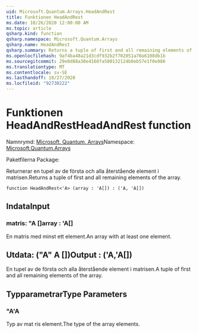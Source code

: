 ```yaml
---
uid: Microsoft.Quantum.Arrays.HeadAndRest
title: Funktionen HeadAndRest
ms.date: 10/26/2020 12:00:00 AM
ms.topic: article
qsharp.kind: function
qsharp.namespace: Microsoft.Quantum.Arrays
qsharp.name: HeadAndRest
qsharp.summary: Returns a tuple of first and all remaining elements of the array.
ms.openlocfilehash: 9af4ba48a21d3cdf932b2f702051a70a6108db1b
ms.sourcegitcommit: 29e0d88a30e4166fa580132124b0eb57e1f0e986
ms.translationtype: MT
ms.contentlocale: sv-SE
ms.lasthandoff: 10/27/2020
ms.locfileid: "92730222"
---
```

# <a name="headandrest-function"></a><span data-ttu-id="146cf-102">Funktionen HeadAndRest</span><span class="sxs-lookup"><span data-stu-id="146cf-102">HeadAndRest function</span></span>

<span data-ttu-id="146cf-103">Namnrymd: [Microsoft. Quantum. Arrays](xref:Microsoft.Quantum.Arrays)</span><span class="sxs-lookup"><span data-stu-id="146cf-103">Namespace: [Microsoft.Quantum.Arrays](xref:Microsoft.Quantum.Arrays)</span></span>

<span data-ttu-id="146cf-104">Paketfilerna [](https://nuget.org/packages/)</span><span class="sxs-lookup"><span data-stu-id="146cf-104">Package: [](https://nuget.org/packages/)</span></span>


<span data-ttu-id="146cf-105">Returnerar en tupel av de första och alla återstående element i matrisen.</span><span class="sxs-lookup"><span data-stu-id="146cf-105">Returns a tuple of first and all remaining elements of the array.</span></span>

```qsharp
function HeadAndRest<'A> (array : 'A[]) : ('A, 'A[])
```


## <a name="input"></a><span data-ttu-id="146cf-106">Indata</span><span class="sxs-lookup"><span data-stu-id="146cf-106">Input</span></span>

### <a name="array--a"></a><span data-ttu-id="146cf-107">matris: "A []</span><span class="sxs-lookup"><span data-stu-id="146cf-107">array : 'A[]</span></span>

<span data-ttu-id="146cf-108">En matris med minst ett element.</span><span class="sxs-lookup"><span data-stu-id="146cf-108">An array with at least one element.</span></span>



## <a name="output--aa"></a><span data-ttu-id="146cf-109">Utdata: ("A" A [])</span><span class="sxs-lookup"><span data-stu-id="146cf-109">Output : ('A,'A[])</span></span>

<span data-ttu-id="146cf-110">En tupel av de första och alla återstående element i matrisen.</span><span class="sxs-lookup"><span data-stu-id="146cf-110">A tuple of first and all remaining elements of the array.</span></span>

## <a name="type-parameters"></a><span data-ttu-id="146cf-111">Typparametrar</span><span class="sxs-lookup"><span data-stu-id="146cf-111">Type Parameters</span></span>

### <a name="a"></a><span data-ttu-id="146cf-112">"A</span><span class="sxs-lookup"><span data-stu-id="146cf-112">'A</span></span>

<span data-ttu-id="146cf-113">Typ av mat ris element.</span><span class="sxs-lookup"><span data-stu-id="146cf-113">The type of the array elements.</span></span>